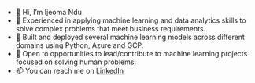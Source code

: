 - 👋 Hi, I’m Ijeoma Ndu
- 👀 Experienced in applying machine learning and data analytics skills to solve complex problems that meet business requirements.
- 🌱 Built and deployed several machine learning models across different domains using Python, Azure and GCP.
- 💞️ Open to opportunities to lead/contribute to machine learning projects focused on solving human problems.
- 📫 You can reach me on [LinkedIn](https://www.linkedin.com/in/ijeoma-ndu/)

<!---
ijeendu/ijeendu is a ✨ special ✨ repository because its `README.md` (this file) appears on your GitHub profile.
You can click the Preview link to take a look at your changes.
--->
